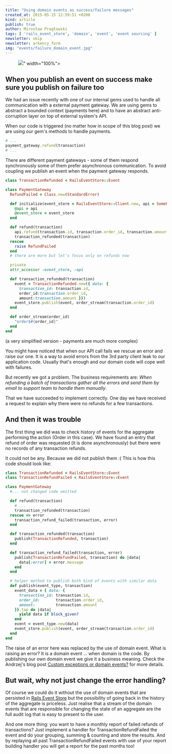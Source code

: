 ```yaml
---
title: "Using domain events as success/failure messages"
created_at: 2015-05-15 12:59:51 +0200
kind: article
publish: true
author: Mirosław Pragłowski
tags: [ 'rails_event_store', 'domain', 'event', 'event sourcing' ]
newsletter: skip
newsletter: arkency_form
img: "events/failure_domain_event.jpg"
---
```


<p>
  <figure>
    <img src="<%= src_fit("events/failure_domain_event.jpg") %>" width="100%">
  </figure>
</p>

## When you publish an event on success make sure you publish on failure too

We had an issue recently with one of our internal gems used to handle all communication with a external payment gateway. We are using gems to abstract a bounded context (payments here) and to have an abstract anti-corruption layer on top of external system's API.

<!-- more -->

When our code is triggered (no matter how in scope of this blog post) we are using our gem's methods to handle payments.

```ruby
# ...
payment_gateway.refund(transaction)
# ...
```

There are different payment gateways - some of them respond synchronously some of them prefer asynchronous communication. To avoid coupling we publish an event when the payment gateway responds.

```ruby
class TransactionRefunded < RailsEventStore::Event

class PaymentGateway
  RefundFailed = Class.new(StandardError)

  def initialize(event_store = RailsEventStore::Client.new, api = SomePaymentGateway::Client.new)
    @api = api
    @event_store = event_store
  end

  def refund(transaction)
    api.refund(transaction.id, transaction.order_id, transaction.amount)
    transaction_refunded(transaction)
  rescue
    raise RefundFailed
  end
  # there are more but let's focus only on refunds now

  private
  attr_accessor :event_store, :api

  def transaction_refunded(transaction)
    event = TransactionRefunded.new({ data: {
      transaction_id: transaction.id,
      order_id:transaction.order_id,
      amount:transaction.amount }})
    event_store.publish(event, order_stream(transaction.order_id)
  end

  def order_stream(order_id)
    "order$#{order_id}"
  end
end
```
(a very simplified version - payments are much more complex)


You might have noticed that when our API call fails we rescue an error and raise our one. It is a way to avoid errors from the 3rd party client leak to our application code. Usually that's enough and our domain code will cope well with failures.

But recently we got a problem. The business requirements are: _When refunding a batch of transactions gather all the errors and send them by email to support team to handle them manually_.

That we have succeeded to implement correctly. One day we have received a request to explain why there were no refunds for  a few transactions.

## And then it was trouble

The first thing we did was to check history of events for the aggregate performing the action (Order in this case). We have found an entry that refund of order was requested (it is done asynchronously) but there were no records of any transaction refunds.

It could not be any. Because we did not publish them :( This is how this code should look like:

```ruby
class TransactionRefunded < RailsEventStore::Event
class TransactionRefundFailed < RailsEventStore::Event

class PaymentGateway
  #... not changed code omitted

  def refund(transaction)
    # ...
    transaction_refunded(transaction)
  rescue => error
    transaction_refund_failed(transaction, error)
  end

  def transaction_refunded(transaction)
    publish(TransactionRefunded, transaction)
  end

  def transaction_refund_failed(transaction, error)
    publish(TransactionRefundFailed, transaction) do |data|
      data[:error] = error.message
    end
  end

  # helper method to publish both kind of events with similar data
  def publish(event_type, transaction)
    event_data = { data: {
      transaction_id: transaction.id,
      order_id:       transaction.order_id,
      amount:         transaction.amount
    }}.tap do |data|
      yield data if block_given?
    end
    event = event_type.new(data)
    event_store.publish(event, order_stream(transaction.order_id)
  end
end
```

The raise of an error here was replaced by the use of domain event. What is raising an error? It is a domain event ... when domain is the code. By publishing our own domain event we give it a business meaning. Check the Andrzej's blog post [Custom exceptions or domain events?](http://andrzejonsoftware.blogspot.com/2014/06/custom-exceptions-or-domain-events.html) for more details.

## But wait, why not just change the error handling?

Of course we could do it without the use of domain events that are persisted in [Rails Event Store](https://github.com/arkency/rails_event_store) but the possibility of going back in the history of the aggregate is priceless. Just realise that a stream of the domain events that are responsible for changing the state of an aggregate are the full audit log that is easy to present to the user.

And one more thing: you want to have a monthly report of failed refunds of transactions? Just implement a handler for TransactionRefundFailed the event and do your grouping, summing & counting and store the results. And by replaying all past TransactionRefundFailed events with use of your report building handler you will get a report for the past months too!
